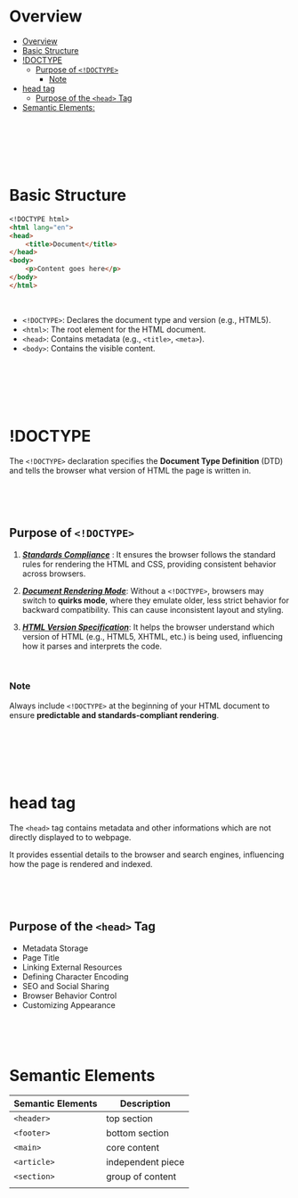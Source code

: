 # Overview

- [Overview](#overview)
- [Basic Structure](#basic-structure)
- [!DOCTYPE](#doctype)
  - [Purpose of `<!DOCTYPE>`](#purpose-of-doctype)
    - [Note](#note)
- [head tag](#head-tag)
  - [Purpose of the `<head>` Tag](#purpose-of-the-head-tag)
- [Semantic Elements:](#semantic-elements)

&nbsp;

&nbsp;

&nbsp;

# Basic Structure

```md
<!DOCTYPE html>
<html lang="en">
<head>
    <title>Document</title>
</head>
<body>
    <p>Content goes here</p>
</body>
</html>
```

&nbsp;

- `<!DOCTYPE>`: Declares the document type and version (e.g., HTML5).
- `<html>`: The root element for the HTML document.
- `<head>`: Contains metadata (e.g., `<title>`, `<meta>`).
- `<body>`: Contains the visible content.

&nbsp;

&nbsp;

&nbsp;

# !DOCTYPE

The `<!DOCTYPE>` declaration specifies the **Document Type Definition** (DTD) and tells the browser what version of HTML the page is written in.

&nbsp;

&nbsp;

## Purpose of `<!DOCTYPE>`

1. **_<u>Standards Compliance</u>_** : It ensures the browser follows the standard rules for rendering the HTML and CSS, providing consistent behavior across browsers.

2. **_<u>Document Rendering Mode</u>_**: Without a `<!DOCTYPE>`, browsers may switch to **quirks mode**, where they emulate older, less strict behavior for backward compatibility. This can cause inconsistent layout and styling.

3. **_<u>HTML Version Specification</u>_**: It helps the browser understand which version of HTML (e.g., HTML5, XHTML, etc.) is being used, influencing how it parses and interprets the code.

&nbsp;

### Note

Always include `<!DOCTYPE>` at the beginning of your HTML document to ensure **predictable and standards-compliant rendering**.

&nbsp;

&nbsp;

&nbsp;

# head tag

The `<head>` tag contains metadata and other informations which are not directly displayed to to webpage.

It provides essential details to the browser and search engines, influencing how the page is rendered and indexed.

&nbsp;

&nbsp;

## Purpose of the `<head>` Tag

- Metadata Storage
- Page Title
- Linking External Resources
- Defining Character Encoding
- SEO and Social Sharing
- Browser Behavior Control
- Customizing Appearance

&nbsp;

&nbsp;

# Semantic Elements

| Semantic Elements | Description       |
| ----------------- | ----------------- |
| `<header>`        | top section       |
| `<footer>`        | bottom section    |
| `<main>`          | core content      |
| `<article>`       | independent piece |
| `<section>`       | group of content  |
|                   |                   |

&nbsp;

&nbsp;

&nbsp;

&nbsp;
